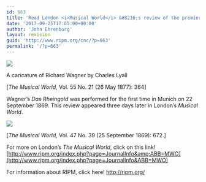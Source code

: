 ```yaml
---
id: 663
title: 'Read London <i>Musical World</i> &#8216;s review of the premiere of Wagner’s “absurd” <i>Rheingold</i>, published 148 years ago today.'
date: '2017-09-25T17:05:00+00:00'
author: 'John Ehrenburg'
layout: revision
guid: 'http://www.ripm.org/cnc/?p=663'
permalink: '/?p=663'
---
```


![](http://www.ripm.org/cnc/wp-content/uploads/2017/09/Wagner.png)

A caricature of Richard Wagner by Charles Lyall

\[*The Musical World,* Vol. 55 No. 21 (26 May 1877): 364\]

Wagner’s *Das Rheingold* was performed for the first time in Munich on 22 September 1869. This review appeared three days later in London’s *Musical World*.

![](http://www.ripm.org/cnc/wp-content/uploads/2017/09/mwo_47_0683.jpg)

\[*The Musical World,* Vol. 47 No. 39 (25 September 1869): 672.\]

For more on London’s *The Musical World*, click on this link! [http://www.ripm.org/index.php?page=JournalInfo&amp;ABB=MWO](http://www.ripm.org/index.php?page=JournalInfo&ABB=MWO)

For information about RIPM, click here! <http://ripm.org/>